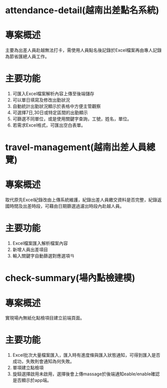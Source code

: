 # attendance-detail(越南出差點名系統) 

# 專案概述
主要為出差人員赴越無法打卡，需使用人員點名後記錄於Excel檔案再由專人記錄為節省匯總人員工作。
# 主要功能
1. 可匯入Excel檔案解析內容上傳至後端儲存
2. 可以單日填寫及修改出勤狀況
3. 自動統計出勤狀況顯示於表格中方便主管觀察
4. 可選擇7日,30日或特定區間的出勤顯示
5. 可篩選不同單位，或是使用關鍵字查詢，工號，姓名，單位。
6. 若需求Excel格式，可匯出空白表單。

# travel-management(越南出差人員總覽)

# 專案概述
取代原先Excel紀錄改由上傳系統維護，紀錄出差人員繳交資料是否完整，紀錄返國時間及出差時段，可藉由日期篩選過濾出時段內赴越人員。
# 主要功能
1. Excel檔案匯入解析檔案內容
2. 新增人員出差項目
3. 輸入關鍵字自動篩選對應選項ㄢ


# check-summary(場內點檢建模)

# 專案概述
實現場內無紙化點檢項目建立前端頁面。
# 主要功能
1. Excel批次大量檔案匯入，匯入時有進度條與匯入狀態通知，可得到匯入是否成功，失敗則會通知為何失敗。
2. 單項建立點檢項
3. 旋鈕選擇啟用未啟用，選擇後會上傳massage於後端通知eable/enable確認是否顯示於app端。